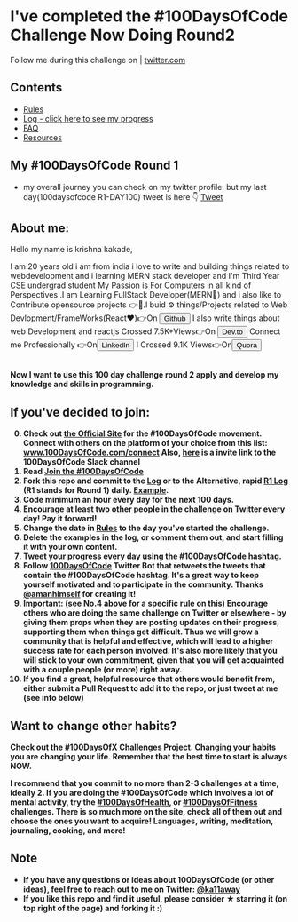 # I've completed the #100DaysOfCode Challenge Now Doing Round2
Follow me during this challenge on 
 | [twitter.com](https://twitter.com/krishnadevz) 
   

## Contents

* [Rules](Files/rules.md)
* [Log - click here to see my progress](https://doger83.github.io/100-days-of-code/Files/log.html)
* [FAQ](FAQ.md)
* [Resources](Files/resources.md)

## My #100DaysOfCode Round 1 
* my overall journey you can check on my twitter profile. but my last day(100daysofcode R1-DAY100) tweet is here 
👇 <a href="https://twitter.com/krishnadevz/status/1254391486675853313">Tweet</a>

## About me:

Hello my name is krishna kakade,

I am 20 years old i am from india i love to write and building things related to webdevelopment and i learning MERN stack developer and 
I'm Third Year CSE undergrad student My Passion is For Computers in all kind of Perspectives .I am Learning FullStack Developer(MERN🧱) 
and i also like to Contribute opensource projects 👉🔧.I buid ⚙ things/Projects related to Web Devlopment/FrameWorks(React❤)👉On
<a href="https://github.com/krishnadevz" target="_blank" rel="noopener noreferrer" ><Button variant="dark" className="btn">Github</Button></a>
I also write things about web Development and reactjs Crossed 7.5K+Views👉On 
<a href="https://dev.to/krishnakakade" target="_blank"><Button variant="dark" className="btn">Dev.to</Button></a>
Connect me Professionally 👉On<a href="https://www.linkedin.com/in/krishna-kakade-014a70149/" rel="noopener noreferrer"  target="_blank"><Button variant="dark" className="btn">LinkedIn</Button></a>
I Crossed 9.1K Views👉On<a href="https://www.quora.com/profile/Krishna-Kakade-2" rel="noopener noreferrer" target="_blank"><Button variant="dark" className="btn">Quora</Button></a>
<b><br></br>


Now I want to use this 100 day challenge round 2 apply and develop my knowledge and skills in programming.

## If you've decided to join:

0.  Check out [the Official Site](http://100daysofcode.com/) for the #100DaysOfCode movement. Connect with others on the platform of your choice from this list: www.100DaysOfCode.com/connect
    Also, [here](https://join.slack.com/t/100xcode/shared_invite/enQtNzQwMzIwMzQxODc5LWQwMjU5Mjg0N2ZiMzIzYzJiZmE0YjNiYTBiZDBjNjlkNjBmMTYxNDBmNmE2YmE2YzY4NTgzY2Y5NDQxNWY5ZDM) is a invite link to the 100DaysOfCode Slack channel
1.  Read [Join the #100DaysOfCode](https://medium.freecodecamp.com/join-the-100daysofcode-556ddb4579e4)
2.  Fork this repo and commit to the [Log](log.md) or to the Alternative, rapid [R1 Log](r1-log.md) (R1 stands for Round 1) daily. [Example](https://github.com/Kallaway/100-days-kallaway-log).
3.  **Code minimum an hour every day for the next 100 days.**
4.  **Encourage at least two other people in the challenge on Twitter every day! Pay it forward!**
5.  Change the date in [Rules](rules.md) to the day you've started the challenge.
6.  Delete the examples in the log, or comment them out, and start filling it with your own content.
7.  **Tweet your progress every day using the #100DaysOfCode hashtag.**
8.  Follow [100DaysOfCode](https://twitter.com/_100DaysOfCode) Twitter Bot that retweets the tweets that contain the #100DaysOfCode hashtag. It's a great way to keep yourself motivated and to participate in the community. Thanks [@amanhimself](https://twitter.com/amanhimself) for creating it!
9.  Important: (see No.4 above for a specific rule on this) Encourage others who are doing the same challenge on Twitter or elsewhere - by giving them props when they are posting updates on their progress, supporting them when things get difficult. Thus we will grow a community that is helpful and effective, which will lead to a higher success rate for each person involved. It's also more likely that you will stick to your own commitment, given that you will get acquainted with a couple people (or more) right away.
10.  If you find a great, helpful resource that others would benefit from, either submit a Pull Request to add it to the repo, or just tweet at me (see info below)

## Want to change other habits?

Check out [the #100DaysOfX Challenges Project](http://100daysofx.com/). Changing your habits you are changing your life. Remember that the best time to start is always NOW.

I recommend that you commit to no more than 2-3 challenges at a time, ideally 2. If you are doing the #100DaysOfCode which involves a lot of mental activity, try the [#100DaysOfHealth](http://100daysofx.com/where-x-is/health/), or [#100DaysOfFitness](http://100daysofx.com/challenges/) challenges. There is so much more on the site, check all of them out and choose the ones you want to acquire! Languages, writing, meditation, journaling, cooking, and more!

## Note

* If you have any questions or ideas about 100DaysOfCode (or other ideas), feel free to reach out to me on Twitter: [@ka11away](https://twitter.com/ka11away)
* If you like this repo and find it useful, please consider &#9733; starring it (on top right of the page) and forking it :)
